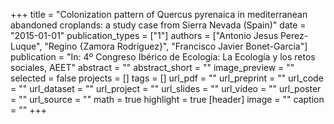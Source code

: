 +++
title = "Colonization pattern of Quercus pyrenaica in mediterranean abandoned croplands: a study case from Sierra Nevada (Spain)"
date = "2015-01-01"
publication_types = ["1"]
authors = ["Antonio Jesus Perez-Luque", "Regino {Zamora Rodriguez}", "Francisco Javier Bonet-Garcia"]
publication = "In: 4º Congreso Ibérico de Ecología: La Ecología y los retos sociales, AEET"
abstract = ""
abstract_short = ""
image_preview = ""
selected = false
projects = []
tags = []
url_pdf = ""
url_preprint = ""
url_code = ""
url_dataset = ""
url_project = ""
url_slides = ""
url_video = ""
url_poster = ""
url_source = ""
math = true
highlight = true
[header]
image = ""
caption = ""
+++
